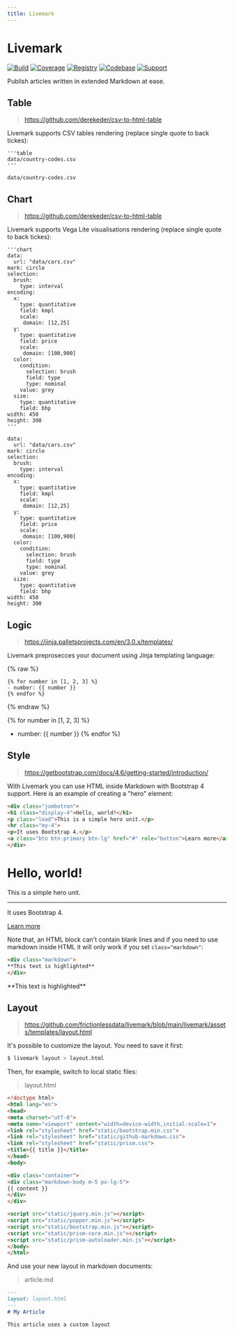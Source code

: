 ```yaml
---
title: Livemark
---
```


# Livemark

[![Build](https://img.shields.io/github/workflow/status/frictionlessdata/livemark/general/main)](https://github.com/frictionlessdata/livemark/actions)
[![Coverage](https://img.shields.io/codecov/c/github/frictionlessdata/livemark/main)](https://codecov.io/gh/frictionlessdata/livemark)
[![Registry](https://img.shields.io/pypi/v/livemark.svg)](https://pypi.python.org/pypi/livemark)
[![Codebase](https://img.shields.io/badge/codebase-github-brightgreen)](https://github.com/frictionlessdata/livemark)
[![Support](https://img.shields.io/badge/support-discord-brightgreen)](https://discord.com/channels/695635777199145130/695635777199145133)

Publish articles written in extended Markdown at ease.

## Table

> https://github.com/derekeder/csv-to-html-table

Livemark supports CSV tables rendering (replace single quote to back tickes):

```
'''table
data/country-codes.csv
'''
```

```table
data/country-codes.csv
```

## Chart

> https://github.com/derekeder/csv-to-html-table

Livemark supports Vega Lite visualisations rendering (replace single quote to back tickes):

```
'''chart
data:
  url: "data/cars.csv"
mark: circle
selection:
  brush:
    type: interval
encoding:
  x:
    type: quantitative
    field: kmpl
    scale:
     domain: [12,25]
  y:
    type: quantitative
    field: price
    scale:
     domain: [100,900]
  color:
    condition:
      selection: brush
      field: type
      type: nominal
    value: grey
  size:
    type: quantitative
    field: bhp
width: 450
height: 300
'''
```

```chart
data:
  url: "data/cars.csv"
mark: circle
selection:
  brush:
    type: interval
encoding:
  x:
    type: quantitative
    field: kmpl
    scale:
     domain: [12,25]
  y:
    type: quantitative
    field: price
    scale:
     domain: [100,900]
  color:
    condition:
      selection: brush
      field: type
      type: nominal
    value: grey
  size:
    type: quantitative
    field: bhp
width: 450
height: 300
```

## Logic

> https://jinja.palletsprojects.com/en/3.0.x/templates/

Livemark preprosecces your document using Jinja templating language:

{% raw %}
```
{% for number in [1, 2, 3] %}
- number: {{ number }}
{% endfor %}
```
{% endraw %}

{% for number in [1, 2, 3] %}
- number: {{ number }}
{% endfor %}

## Style

> https://getbootstrap.com/docs/4.6/getting-started/introduction/

With Livemark you can use HTML inside Markdown with Bootstrap 4 support. Here is an example of creating a "hero" element:

```html
<div class="jumbotron">
<h1 class="display-4">Hello, world!</h1>
<p class="lead">This is a simple hero unit.</p>
<hr class="my-4">
<p>It uses Bootstrap 4.</p>
<a class="btn btn-primary btn-lg" href="#" role="button">Learn more</a>
</div>
```

<div class="jumbotron">
<h1 class="display-4">Hello, world!</h1>
<p class="lead">This is a simple hero unit.</p>
<hr class="my-4">
<p>It uses Bootstrap 4.</p>
<a class="btn btn-primary btn-lg" href="#" role="button">Learn more</a>
</div>

Note that, an HTML block can't contain blank lines and if you need to use markdown inside HTML it will only work if you set `class="markdown"`:

```html
<div class="markdown">
**This text is highlighted**
</div>
```

<div class="markdown">
**This text is highlighted**
</div>

## Layout

> https://github.com/frictionlessdata/livemark/blob/main/livemark/assets/templates/layout.html

It's possible to customize the layout. You need to save it first:

```bash
$ livemark layout > layout.html
```

Then, for example, switch to local static files:

> layout.html

```html
<!doctype html>
<html lang="en">
<head>
<meta charset="utf-8">
<meta name="viewport" content="width=device-width,initial-scale=1">
<link rel="stylesheet" href="static/bootstrap.min.css">
<link rel="stylesheet" href="static/github-markdown.css">
<link rel="stylesheet" href="static/prism.css">
<title>{{ title }}</title>
</head>
<body>

<div class="container">
<div class="markdown-body m-5 px-lg-5">
{{ content }}
</div>
</div>

<script src="static/jquery.min.js"></script>
<script src="static/popper.min.js"></script>
<script src="static/bootstrap.min.js"></script>
<script src="static/prism-core.min.js"></script>
<script src="static/prism-autoloader.min.js"></script>
</body>
</html>
```

And use your new layout in markdown documents:

> article.md

```md
---
layout: layout.html
---
# My Article

This article uses a custom layout
```
